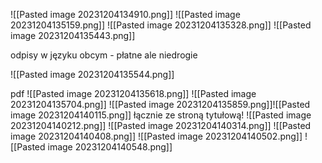 ![[Pasted image 20231204134910.png]]
![[Pasted image 20231204135159.png]]
![[Pasted image 20231204135328.png]]
![[Pasted image 20231204135443.png]]

odpisy w języku obcym - płatne ale niedrogie

![[Pasted image 20231204135544.png]]

pdf
![[Pasted image 20231204135618.png]]
![[Pasted image 20231204135704.png]]
![[Pasted image 20231204135859.png]]![[Pasted image 20231204140115.png]]
łącznie ze stroną tytułową!
![[Pasted image 20231204140212.png]]
![[Pasted image 20231204140314.png]]
![[Pasted image 20231204140408.png]]
![[Pasted image 20231204140502.png]]
![[Pasted image 20231204140548.png]]